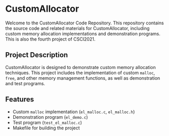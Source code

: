 
# CustomAllocator

Welcome to the CustomAllocator Code Repository. This repository contains the source code and related materials for CustomAllocator, including custom memory allocation implementations and demonstration programs. This is also the fourth project of CSCI2021.

## Project Description

CustomAllocator is designed to demonstrate custom memory allocation techniques. This project includes the implementation of custom `malloc`, `free`, and other memory management functions, as well as demonstration and test programs.

## Features

- Custom `malloc` implementation (`el_malloc.c`, `el_malloc.h`)
- Demonstration program (`el_demo.c`)
- Test program (`test_el_malloc.c`)
- Makefile for building the project


